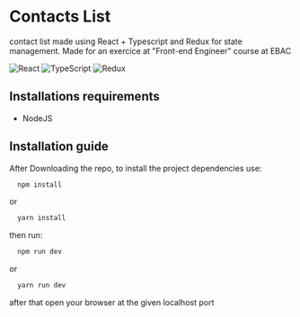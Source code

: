 # Contacts List
contact list made using React + Typescript and Redux for state management. Made for an exercice at "Front-end Engineer" course at EBAC

![React](https://img.shields.io/badge/react-%2320232a.svg?style=for-the-badge&logo=react&logoColor=%2361DAFB)
![TypeScript](https://img.shields.io/badge/typescript-%23007ACC.svg?style=for-the-badge&logo=typescript&logoColor=white)
![Redux](https://img.shields.io/badge/redux-%23593d88.svg?style=for-the-badge&logo=redux&logoColor=white)

## Installations requirements
* NodeJS

## Installation guide
After Downloading the repo, to install the project dependencies use:
```bash
  npm install
```
or
```bash
  yarn install
```
then run:
```bash
  npm run dev
```
or
```bash
  yarn run dev
```
after that open your browser at the given localhost port
